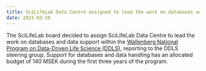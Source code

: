 ```yaml
---
title: SciLifeLab Data Centre assigned to lead the work on databases and data support within DDLS
date: 2021-03-10
---
```


The SciLifeLab board decided to assign SciLifeLab Data Centre to lead the work on databases and data support within the [Wallenberg National Program on Data-Driven Life Science (DDLS)](https://www.scilifelab.se/data-driven), reporting to the DDLS steering group. Support for databases and data handling has an allocated budget of 140 MSEK during the first three years of the program.
